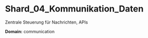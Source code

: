 # Shard_04_Kommunikation_Daten

Zentrale Steuerung für Nachrichten, APIs

**Domain:** communication
